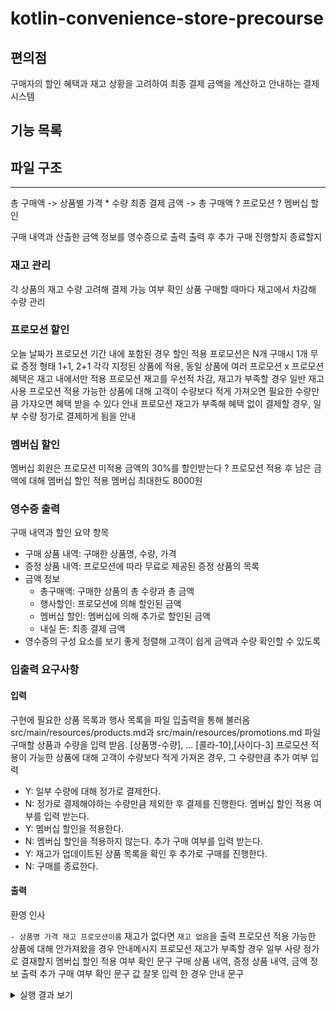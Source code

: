 # kotlin-convenience-store-precourse
## 편의점
구매자의 할인 혜택과 재고 상황을 고려하여 최종 결제 금액을 계산하고 안내하는 결제 시스템

## 기능 목록

## 파일 구조


---
총 구매액 -> 상품별 가격 * 수량
최종 결제 금액 -> 총 구매액 ? 프로모션 ? 멤버십 할인

구매 내역과 산출한 금액 정보를 영수증으로 출력
출력 후 추가 구매 진행할지 종료할지

### 재고 관리
각 상품의 재고 수량 고려해 결제 가능 여부 확인
상품 구매할 때마다 재고에서 차감해 수량 관리
### 프로모션 할인
오늘 날짜가 프로모션 기간 내에 포함된 경우 할인 적용
프로모션은 N개 구매시 1개 무료 증정 형태
1+1, 2+1 각각 지정된 상품에 적용, 동일 상품에 여러 프로모션 x
프로모션 혜택은 재고 내에서만 적용
프로모션 재고를 우선적 차감, 재고가 부족할 경우 일반 재고 사용
프로모션 적용 가능한 상품에 대해 고객이 수량보다 적게 가져오면 필요한 수량만큼 가쟈오면 혜택 받을 수 있다 안내
프로모션 재고가 부족해 혜택 없이 결제할 경우, 일부 수량 정가로 결제하게 됨을 안내
### 멤버십 할인
멤버십 회원은 프로모션 미적용 금액의 30%를 할인받는다 ?
프로모션 적용 후 남은 금액에 대해 멤버십 할인 적용
멤버십 최대한도 8000원
### 영수증 출력
구매 내역과 할인 요약
항목
- 구매 상품 내역: 구매한 상품명, 수량, 가격
- 증정 상품 내역: 프로모션에 따라 무료로 제공된 증정 상품의 목록
- 금액 정보
  - 총구매액: 구매한 상품의 총 수량과 총 금액
  - 행사할인: 프로모션에 의해 할인된 금액
  - 멤버십 할인: 멤버십에 의해 추가로 할인된 금액
  - 내실 돈: 최종 결제 금액
- 영수증의 구성 요소를 보기 좋게 정렬해 고객이 쉽게 금액과 수량 확인할 수 있도록
### 입출력 요구사항
#### 입력
구현에 필요한 상품 목록과 행사 목록을 파일 입출력을 통해 불러옴
src/main/resources/products.md과 src/main/resources/promotions.md 파일
구매할 상품과 수량을 입력 받음. [상품명-수량], ...
[콜라-10],[사이다-3]
프로모션 적용이 가능한 상품에 대해 고객이 수량보다 적게 가져온 경우, 그 수량만큼 추가 여부 입력
- Y: 일부 수량에 대해 정가로 결제한다.
- N: 정가로 결제해야하는 수량만큼 제외한 후 결제를 진행한다.
멤버십 할인 적용 여부를 입력 받는다.
- Y: 멤버십 할인을 적용한다.
- N: 멤버십 할인을 적용하지 않는다.
추가 구매 여부를 입력 받는다.
- Y: 재고가 업데이트된 상품 목록을 확인 후 추가로 구매를 진행한다.
- N: 구매를 종료한다.
#### 출력
환영 인사

`- 상품명 가격 재고 프로모션이름`
재고가 없다면 `재고 없음`을 출력
프로모션 적용 가능한 상품에 대해 안가져왔을 경우 안내메시지
프로모션 재고가 부족할 경우 일부 사량 정가로 결재할지
멤버십 할인 적용 여부 확인 문구
구매 상품 내역, 증정 상품 내역, 금액 정보 출력
추가 구매 여부 확인 문구
값 잘못 입력 한 경우 안내 문구

<details>
<summary>실행 결과 보기</summary>
<div markdown="1">

```
안녕하세요. W편의점입니다.
현재 보유하고 있는 상품입니다.

- 콜라 1,000원 10개 탄산2+1
- 콜라 1,000원 10개
- 사이다 1,000원 8개 탄산2+1
- 사이다 1,000원 7개
- 오렌지주스 1,800원 9개 MD추천상품
- 오렌지주스 1,800원 재고 없음
- 탄산수 1,200원 5개 탄산2+1
- 탄산수 1,200원 재고 없음
- 물 500원 10개
- 비타민워터 1,500원 6개
- 감자칩 1,500원 5개 반짝할인
- 감자칩 1,500원 5개
- 초코바 1,200원 5개 MD추천상품
- 초코바 1,200원 5개
- 에너지바 2,000원 5개
- 정식도시락 6,400원 8개
- 컵라면 1,700원 1개 MD추천상품
- 컵라면 1,700원 10개

구매하실 상품명과 수량을 입력해 주세요. (예: [사이다-2],[감자칩-1])
[콜라-3],[에너지바-5]

멤버십 할인을 받으시겠습니까? (Y/N)
Y

===========W 편의점=============
상품명		수량	금액
콜라		3 	3,000
에너지바 		5 	10,000
===========증	정=============
콜라		1
==============================
총구매액		8	13,000
행사할인			-1,000
멤버십할인			-3,000
내실돈			 9,000

감사합니다. 구매하고 싶은 다른 상품이 있나요? (Y/N)
Y

안녕하세요. W편의점입니다.
현재 보유하고 있는 상품입니다.

- 콜라 1,000원 7개 탄산2+1
- 콜라 1,000원 10개
- 사이다 1,000원 8개 탄산2+1
- 사이다 1,000원 7개
- 오렌지주스 1,800원 9개 MD추천상품
- 오렌지주스 1,800원 재고 없음
- 탄산수 1,200원 5개 탄산2+1
- 탄산수 1,200원 재고 없음
- 물 500원 10개
- 비타민워터 1,500원 6개
- 감자칩 1,500원 5개 반짝할인
- 감자칩 1,500원 5개
- 초코바 1,200원 5개 MD추천상품
- 초코바 1,200원 5개
- 에너지바 2,000원 재고 없음
- 정식도시락 6,400원 8개
- 컵라면 1,700원 1개 MD추천상품
- 컵라면 1,700원 10개

구매하실 상품명과 수량을 입력해 주세요. (예: [사이다-2],[감자칩-1])
[콜라-10]

현재 콜라 4개는 프로모션 할인이 적용되지 않습니다. 그래도 구매하시겠습니까? (Y/N)
Y

멤버십 할인을 받으시겠습니까? (Y/N)
N

===========W 편의점=============
상품명		수량	금액
콜라		10 	10,000
===========증	정=============
콜라		2
==============================
총구매액		10	10,000
행사할인			-2,000
멤버십할인			-0
내실돈			 8,000

감사합니다. 구매하고 싶은 다른 상품이 있나요? (Y/N)
Y

안녕하세요. W편의점입니다.
현재 보유하고 있는 상품입니다.

- 콜라 1,000원 재고 없음 탄산2+1
- 콜라 1,000원 7개
- 사이다 1,000원 8개 탄산2+1
- 사이다 1,000원 7개
- 오렌지주스 1,800원 9개 MD추천상품
- 오렌지주스 1,800원 재고 없음
- 탄산수 1,200원 5개 탄산2+1
- 탄산수 1,200원 재고 없음
- 물 500원 10개
- 비타민워터 1,500원 6개
- 감자칩 1,500원 5개 반짝할인
- 감자칩 1,500원 5개
- 초코바 1,200원 5개 MD추천상품
- 초코바 1,200원 5개
- 에너지바 2,000원 재고 없음
- 정식도시락 6,400원 8개
- 컵라면 1,700원 1개 MD추천상품
- 컵라면 1,700원 10개

구매하실 상품명과 수량을 입력해 주세요. (예: [사이다-2],[감자칩-1])
[오렌지주스-1]

현재 오렌지주스은(는) 1개를 무료로 더 받을 수 있습니다. 추가하시겠습니까? (Y/N)
Y

멤버십 할인을 받으시겠습니까? (Y/N)
Y

===========W 편의점=============
상품명		수량	금액
오렌지주스		2 	3,600
===========증	정=============
오렌지주스		1
==============================
총구매액		2	3,600
행사할인			-1,800
멤버십할인			-0
내실돈			 1,800

감사합니다. 구매하고 싶은 다른 상품이 있나요? (Y/N)
N
```
</div>
</details>

